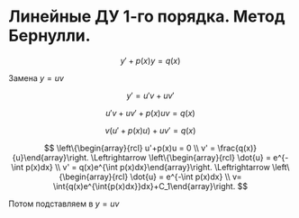 # Линейные ДУ 1-го порядка. Метод Бернулли.

$$y' + p(x)y = q(x)$$

Замена $y = uv$

$$y' = u'v + uv'$$

$$u'v + uv' + p(x)uv = q(x)$$

$$v(u'+p(x)u) + uv' = q(x)$$

$$
\left\{\begin{array}{rcl} u'+p(x)u = 0 \\
v' = \frac{q(x)}{u}\end{array}\right. \Leftrightarrow
\left\{\begin{array}{rcl} \dot{u} = e^{-\int p(x)dx} \\
v' = q(x)e^{\int p(x)dx}\end{array}\right. \Leftrightarrow
\left\{\begin{array}{rcl} \dot{u} = e^{-\int p(x)dx} \\
v= \int{q(x)e^{\int{p(x)dx}}dx}+C_1\end{array}\right.
$$

Потом подставляем в $y = uv$
